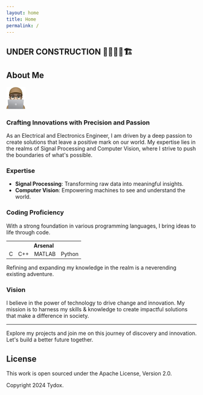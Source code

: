 ```yaml
---
layout: home
title: Home
permalink: /
---
```


## UNDER CONSTRUCTION 🚧👷🏻‍♂️🏗️


## About Me
<img src="/assets/web-selfie.png" alt="drawing" width="50"/>


### Crafting Innovations with Precision and Passion

As an Electrical and Electronics Engineer, I am driven by a deep passion to create solutions that leave a positive mark on our world. My expertise lies in the realms of Signal Processing and Computer Vision, where I strive to push the boundaries of what's possible.

### Expertise

- **Signal Processing**: Transforming raw data into meaningful insights.
- **Computer Vision**: Empowering machines to see and understand the world.

### Coding Proficiency

With a strong foundation in various programming languages, I bring ideas to life through code.
<table>
  <tr>
    <th colspan="4">Arsenal</th>
  </tr>
  <tr>
    <td>C</td>
    <td>C++</td>
    <td>MATLAB</td>
    <td>Python</td>
  </tr>
</table>
Refining and expanding my knowledge in the realm is a neverending existing adventure.

### Vision

I believe in the power of technology to drive change and innovation. 
My mission is to harness my skills & knowledge to create impactful solutions that make a difference in society.

---

Explore my projects and join me on this journey of discovery and innovation. Let's build a better future together.









## License

This work is open sourced under the Apache License, Version 2.0.

Copyright 2024 Tydox.
